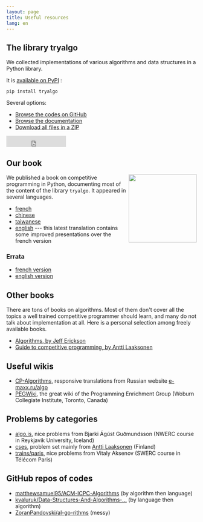 ```yaml
---
layout: page
title: Useful resources
lang: en
---
```


## The library tryalgo

We collected implementations of various algorithms and data structures in a Python library.

It is [available on PyPI](https://pypi.python.org/pypi/tryalgo/) :

    pip install tryalgo

Several options:

- [Browse the codes on GitHub](https://github.com/jilljenn/tryalgo)
- [Browse the documentation](https://jilljenn.github.io/tryalgo/)
- [Download all files in a ZIP](https://github.com/jilljenn/tryalgo/archive/master.zip)

<iframe src="https://ghbtns.com/github-btn.html?user=jilljenn&amp;repo=tryalgo&amp;type=fork&amp;count=true&amp;size=large" frameborder="0" scrolling="0" width="158px" height="30px"></iframe>

## Our book

<a href="http://www.amazon.fr/gp/product/2340010055/ref=as_li_tl?ie=UTF8&amp;camp=1642&amp;creative=19458&amp;creativeASIN=2340010055&amp;linkCode=as2&amp;tag=mangaki-21"><img src="/static/cover.jpg" style="float: right" width="180" /></a>

We published a book on competitive programming in Python, documenting most of the content of the library `tryalgo`. It appeared in several languages.

- [french](https://www.editions-ellipses.fr/accueil/3853-programmation-efficace-128-algorithmes-quil-faut-avoir-compris-et-codes-en-python-au-cours-de-sa-vie-9782340010055.html)
- [chinese](https://book.douban.com/subject/30210075/)
- [taiwanese](http://www.drmaster.com.tw/Bookinfo.asp?BookID=MP11906)
- [english](http://www.cambridge.org/9781108716826) --- this latest translation contains some improved presentations over the french version

### Errata

- [french version](/errata)
- [english version](/errata-en)



## Other books

There are tons of books on algorithms. Most of them don't cover all the topics a well trained competitive programmer should learn, and many do not talk about implementation at all. Here is a personal selection among freely available books.

- [Algorithms, by Jeff Erickson](https://jeffe.cs.illinois.edu/teaching/algorithms/book/Algorithms-JeffE.pdf) 
- [Guide to competitive programming, by Antti Laaksonen](https://link.springer.com/book/10.1007/978-3-319-72547-5)


## Useful wikis

- [CP-Algorithms](https://cp-algorithms.com), responsive translations from Russian website [e-maxx.ru/algo](http://e-maxx.ru/algo)
- [PEGWiki](https://wcipeg.com/wiki/Special:AllPages), the great wiki of the Programming Enrichment Group (Woburn Collegiate Institute, Toronto, Canada)

## Problems by categories

- [algo.is](https://algo.is), nice problems from Bjarki Ágúst Guðmundsson (NWERC course in Reykjavik University, Iceland)
- [cses](https://cses.fi/problemset/), problem set mainly from [Antti Laaksonen](https://www.cs.helsinki.fi/u/ahslaaks/) (Finland)
- [trains/paris](http://neerc.ifmo.ru/trains/paris/), nice problems from Vitaly Aksenov (SWERC course in Télécom Paris)

## GitHub repos of codes

- [matthewsamuel95/ACM-ICPC-Algorithms](https://github.com/matthewsamuel95/ACM-ICPC-Algorithms) (by algorithm then language)
- [kvaluruk/Data-Structures-And-Algorithms-…](https://github.com/kvaluruk/Data-Structures-And-Algorithms-Hacktoberfest18) (by language then algorithm)
- [ZoranPandovski/al-go-rithms](https://github.com/ZoranPandovski/al-go-rithms) (messy)

